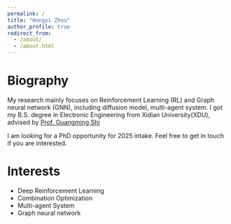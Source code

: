 ```yaml
---
permalink: /
title: "Hongyi Zhou"
author_profile: true
redirect_from:
  - /about/
  - /about.html
---
```


Biography
======
My research mainly focuses on Reinforcement Learning (RL) and Graph neural network (GNN), including diffusion model,
multi-agent system. I got my B.S. degree in Electronic Engineering from Xidian University(XDU), advised by [Prof.
Guangming Shi](https://see.xidian.edu.cn/faculty/gmshi/)

I am looking for a PhD opportunity for 2025 intake. Feel free to get in touch if you are interested.


Interests
======
* Deep Reinforcement Learning
* Combination Optimization
* Multi-agent System
* Graph neural network


